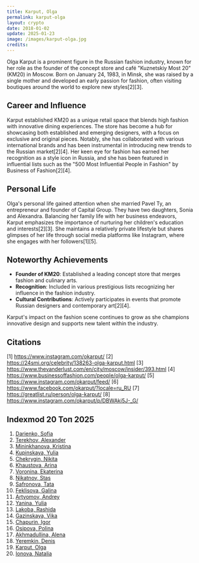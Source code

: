 ```yaml
---
title: Karput, Olga
permalink: karput-olga
layout: crypto
date: 2018-01-02
update: 2025-01-23
image: /images/karput-olga.jpg
credits:
---
```


Olga Karput is a prominent figure in the Russian fashion industry, known for her role as the founder of the concept store and café "Kuznetskiy Most 20" (KM20) in Moscow. Born on January 24, 1983, in Minsk, she was raised by a single mother and developed an early passion for fashion, often visiting boutiques around the world to explore new styles[2][3].

## Career and Influence

Karput established KM20 as a unique retail space that blends high fashion with innovative dining experiences. The store has become a hub for showcasing both established and emerging designers, with a focus on exclusive and original pieces. Notably, she has collaborated with various international brands and has been instrumental in introducing new trends to the Russian market[2][4]. Her keen eye for fashion has earned her recognition as a style icon in Russia, and she has been featured in influential lists such as the "500 Most Influential People in Fashion" by Business of Fashion[2][4].

## Personal Life

Olga's personal life gained attention when she married Pavel Ty, an entrepreneur and founder of Capital Group. They have two daughters, Sonia and Alexandra. Balancing her family life with her business endeavors, Karput emphasizes the importance of nurturing her children's education and interests[2][3]. She maintains a relatively private lifestyle but shares glimpses of her life through social media platforms like Instagram, where she engages with her followers[1][5].

## Noteworthy Achievements

- **Founder of KM20**: Established a leading concept store that merges fashion and culinary arts.
- **Recognition**: Included in various prestigious lists recognizing her influence in the fashion industry.
- **Cultural Contributions**: Actively participates in events that promote Russian designers and contemporary art[2][4].

Karput's impact on the fashion scene continues to grow as she champions innovative design and supports new talent within the industry.

## Citations

[1] https://www.instagram.com/okarput/
[2] https://24smi.org/celebrity/138263-olga-karput.html
[3] https://www.thevanderlust.com/en/city/moscow/insider/393.html
[4] https://www.businessoffashion.com/people/olga-karput/
[5] https://www.instagram.com/okarput/feed/
[6] https://www.facebook.com/okarput/?locale=ru_RU
[7] https://greatlist.ru/person/olga-karput/
[8] https://www.instagram.com/okarput/p/DBWAki5J-_G/


## Indexmod 20 Топ 2025

1. [Darienko, Sofia](darienko-sofia)  
2. [Terekhov, Alexander](terekhov-alexander)  
3. [Mininkhanova, Kristina](mininkhanova-kristina)  
4. [Kupinskaya, Yulia](kupinskaya-yulia)  
5. [Chekrygin, Nikita](chekrygin-nikita)  
6. [Khaustova, Arina](khaustova-arina)  
7. [Voronina, Ekaterina](voronina-ekaterina)  
8. [Nikatnov, Stas](nikatnov-stas)  
9. [Safronova, Tata](safronova-tata)  
10. [Feklisova, Galina](feklisova-galina)  
11. [Artyomov, Andrey](artyomov-andrey)  
12. [Yanina, Yulia](yanina-yulia)  
13. [Lakoba, Rashida](lakoba-rashida)  
14. [Gazinskaya, Vika](gazinskaya-vika)  
15. [Chapurin, Igor](chapurin-igor)  
16. [Osipova, Polina](osipova-polina)  
17. [Akhmadullina, Alena](akhmadullina-alena-designer)  
18. [Yeremkin, Denis](yeremkin-denis)  
19. [Karput, Olga](karput-olga)  
20. [Ionova, Natalia](ionova-natalia)  
